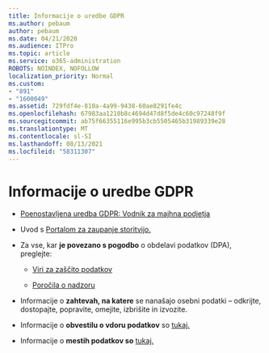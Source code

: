 ```yaml
---
title: Informacije o uredbe GDPR
ms.author: pebaum
author: pebaum
ms.date: 04/21/2020
ms.audience: ITPro
ms.topic: article
ms.service: o365-administration
ROBOTS: NOINDEX, NOFOLLOW
localization_priority: Normal
ms.custom:
- "891"
- "1600049"
ms.assetid: 729fdf4e-810a-4a99-9438-60ae8291fe4c
ms.openlocfilehash: 67983aa1210b8c4694d47d8f5de4c60c97248f9f
ms.sourcegitcommit: ab75f66355116e995b3cb5505465b31989339e28
ms.translationtype: MT
ms.contentlocale: sl-SI
ms.lasthandoff: 08/13/2021
ms.locfileid: "58311307"
---
```

# <a name="information-about-gdpr"></a>Informacije o uredbe GDPR

- [Poenostavljena uredba GDPR: Vodnik za majhna podjetja](https://docs.microsoft.com/microsoft-365/admin/security-and-compliance/gdpr-compliance)

- Uvod s [Portalom za zaupanje storitvijo.](https://servicetrust.microsoft.com/ViewPage/GDPRGetStarted)

- Za vse, kar **je povezano s pogodbo** o obdelavi podatkov (DPA), preglejte:

  - [Viri za zaščito podatkov](https://servicetrust.microsoft.com/ViewPage/TrustDocuments)

  - [Poročila o nadzoru](https://servicetrust.microsoft.com/ViewPage/MSComplianceGuide)

- Informacije o **zahtevah, na katere** se nanašajo osebni podatki – odkrijte, dostopajte, popravite, omejite, izbrišite in izvozite. [](https://docs.microsoft.com/microsoft-365/compliance/gdpr-dsr-office365)

- Informacije o **obvestilu o vdoru podatkov** so [tukaj.](https://servicetrust.microsoft.com/ViewPage/GDPRBreach)

- Informacije o **mestih podatkov so** [tukaj.](https://products.office.com/where-is-your-data-located?ms.officeurl=datamaps&amp;geo=All#All)
